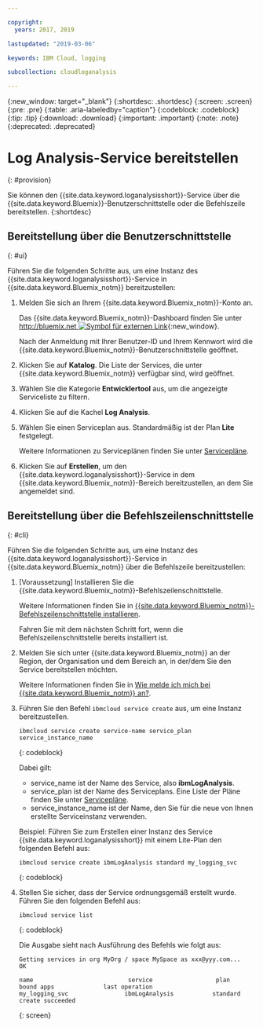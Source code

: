 ```yaml
---

copyright:
  years: 2017, 2019

lastupdated: "2019-03-06"

keywords: IBM Cloud, logging

subcollection: cloudloganalysis

---
```


{:new_window: target="_blank"}
{:shortdesc: .shortdesc}
{:screen: .screen}
{:pre: .pre}
{:table: .aria-labeledby="caption"}
{:codeblock: .codeblock}
{:tip: .tip}
{:download: .download}
{:important: .important}
{:note: .note}
{:deprecated: .deprecated}


# Log Analysis-Service bereitstellen
{: #provision}

Sie können den {{site.data.keyword.loganalysisshort}}-Service über die {{site.data.keyword.Bluemix}}-Benutzerschnittstelle oder die Befehlszeile bereitstellen.
{:shortdesc}


## Bereitstellung über die Benutzerschnittstelle
{: #ui}

Führen Sie die folgenden Schritte aus, um eine Instanz des {{site.data.keyword.loganalysisshort}}-Service in {{site.data.keyword.Bluemix_notm}} bereitzustellen:

1. Melden Sie sich an Ihrem {{site.data.keyword.Bluemix_notm}}-Konto an.

    Das {{site.data.keyword.Bluemix_notm}}-Dashboard finden Sie unter [http://bluemix.net ![Symbol für externen Link](../../../icons/launch-glyph.svg "Symbol für externen Link")](http://bluemix.net){:new_window}.
    
	Nach der Anmeldung mit Ihrer Benutzer-ID und Ihrem Kennwort wird die {{site.data.keyword.Bluemix_notm}}-Benutzerschnittstelle geöffnet.

2. Klicken Sie auf **Katalog**. Die Liste der Services, die unter {{site.data.keyword.Bluemix_notm}} verfügbar sind, wird geöffnet.

3. Wählen Sie die Kategorie **Entwicklertool** aus, um die angezeigte Serviceliste zu filtern.

4. Klicken Sie auf die Kachel **Log Analysis**.

5. Wählen Sie einen Serviceplan aus. Standardmäßig ist der Plan **Lite** festgelegt.

    Weitere Informationen zu Serviceplänen finden Sie unter [Servicepläne](/docs/services/CloudLogAnalysis?topic=cloudloganalysis-log_analysis_ov#plans).
	
6. Klicken Sie auf **Erstellen**, um den {{site.data.keyword.loganalysisshort}}-Service in dem {{site.data.keyword.Bluemix_notm}}-Bereich bereitzustellen, an dem Sie angemeldet sind.
  
 

## Bereitstellung über die Befehlszeilenschnittstelle
{: #cli}

Führen Sie die folgenden Schritte aus, um eine Instanz des {{site.data.keyword.loganalysisshort}}-Service in {{site.data.keyword.Bluemix_notm}} über die Befehlszeile bereitzustellen:

1. [Voraussetzung] Installieren Sie die {{site.data.keyword.Bluemix_notm}}-Befehlszeilenschnittstelle.

   Weitere Informationen finden Sie in [{{site.data.keyword.Bluemix_notm}}-Befehlszeilenschnittstelle installieren](/docs/cli?topic=cloud-cli-ibmcloud-cli#overview).
   
   Fahren Sie mit dem nächsten Schritt fort, wenn die Befehlszeilenschnittstelle bereits installiert ist.
    
2. Melden Sie sich unter {{site.data.keyword.Bluemix_notm}} an der Region, der Organisation und dem Bereich an, in der/dem Sie den Service bereitstellen möchten. 

    Weitere Informationen finden Sie in [Wie melde ich mich bei {{site.data.keyword.Bluemix_notm}} an?](/docs/services/CloudLogAnalysis/qa?topic=cloudloganalysis-cli_qa#login).
	
3. Führen Sie den Befehl `ibmcloud service create` aus, um eine Instanz bereitzustellen.

    ```
	ibmcloud service create service-name service_plan service_instance_name
	```
	{: codeblock}
	
	Dabei gilt:
	
	* service_name ist der Name des Service, also **ibmLogAnalysis**.
	* service_plan ist der Name des Serviceplans. Eine Liste der Pläne finden Sie unter [Servicepläne](/docs/services/CloudLogAnalysis?topic=cloudloganalysis-log_analysis_ov#plans).
	* service_instance_name ist der Name, den Sie für die neue von Ihnen erstellte Serviceinstanz verwenden.

	Beispiel: Führen Sie zum Erstellen einer Instanz des Service {{site.data.keyword.loganalysisshort}} mit einem Lite-Plan den folgenden Befehl aus:
	
	```
	ibmcloud service create ibmLogAnalysis standard my_logging_svc
	```
	{: codeblock}
	
4. Stellen Sie sicher, dass der Service ordnungsgemäß erstellt wurde. Führen Sie den folgenden Befehl aus:

    ```	
	ibmcloud service list
	```
	{: codeblock}
	
	Die Ausgabe sieht nach Ausführung des Befehls wie folgt aus:
	
	```
    Getting services in org MyOrg / space MySpace as xxx@yyy.com...
    OK
    
    name                           service                  plan                   bound apps              last operation
    my_logging_svc                ibmLogAnalysis           standard                                        create succeeded
	```
	{: screen}

	



